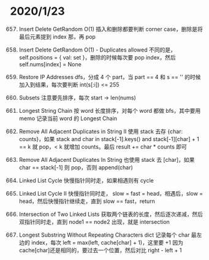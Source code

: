 # 2020/1/23

657. Insert Delete GetRandom O(1)
插入和删除都要判断 corner case，删除是将最后元素提到 index 那，再 pop

954. Insert Delete GetRandom O(1) - Duplicates allowed
不同的是，self.positions = { val: set }，删除的时候每次要 pop index，然后 self.nums[index] = None

426. Restore IP Addresses
dfs，分成 4 个 part，当 part == 4 和 s == '' 的时候加入到结果，每次要判断 int(s[:i]) <= 255

17. Subsets
注意要先排序，每次 start -> len(nums)

1048. Longest String Chain
按 word 长度排序，对每个 word 都做 bfs，其中要用 memo 记录当前 word 的 Longest Chain

1209. Remove All Adjacent Duplicates in String II
使用 stack 去存 {char: counts}，如果 stack and char in stack[-1].keys() and stack[-1][char] + 1 == k 就 pop，< k 就增加 counts。最后 result += char * counts 即可

1047. Remove All Adjacent Duplicates In String
也使用 stack 去 [char]，如果 char == stack[-1] 则 pop，否则 append(char)

102. Linked List Cycle
快慢指针同时走，如果相遇则有 cycle

103. Linked List Cycle II
快慢指针同时走， slow = fast = head，相遇后，slow = head，然后快慢指针继续走，直到 slow == fast，return

380. Intersection of Two Linked Lists
获取两个链表的长度，然后逐次递减，然后双指针同时走，直到 node1 == node2 出现，就是 intersection

384. Longest Substring Without Repeating Characters
dict 记录每个 char 最左边的 index，每次 left = max(left, cache[char] + 1)，这里要 +1 因为cache[char]还是相同的，要过去一个位置，然后对比 right - left + 1